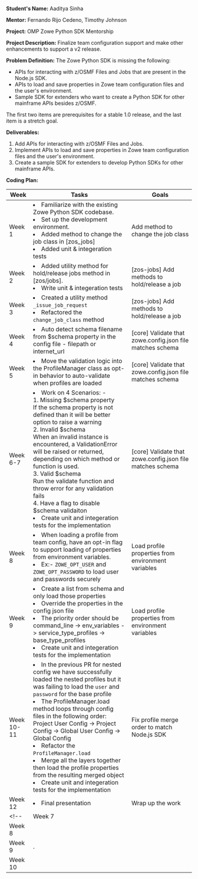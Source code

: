 **Student's Name:** Aaditya Sinha

**Mentor:** Fernando Rijo Cedeno, Timothy Johnson

**Project:** OMP Zowe Python SDK Mentorship

**Project Description:** Finalize team configuration support and make other enhancements to support a v2 release.

**Problem Definition:** The Zowe Python SDK is missing the following:
- APIs for interacting with z/OSMF Files and Jobs that are present in the Node.js SDK.
- APIs to load and save properties in Zowe team configuration files and the user's environment.
- Sample SDK for extenders who want to create a Python SDK for other mainframe APIs besides z/OSMF.

The first two items are prerequisites for a stable 1.0 release, and the last item is a stretch goal.

**Deliverables:**
1. Add APIs for interacting with z/OSMF Files and Jobs.
2. Implement APIs to load and save properties in Zowe team configuration files and the user's environment.
3. Create a sample SDK for extenders to develop Python SDKs for other mainframe APIs.

**Coding Plan:**

| Week | Tasks | Goals |
|------|-------|-------|
| Week 1 | <li> Familiarize with the existing Zowe Python SDK codebase.<li> Set up the development environment.<li> Added method to change the job class in [zos_jobs] <li> Added unit & integeration tests  | Add method to change the job class |
| Week 2 | <li> Added utility method for hold/release jobs method in [zos/jobs].<li> Write unit & integeration tests | [zos-jobs] Add methods to hold/release a job |
| Week 3 | <li> Created a utility method `_issue_job_request` <li> Refactored the `change_job_class` method | [zos-jobs] Add methods to hold/release a job |
| Week 4 | <li> Auto detect schema filename from $schema property in the config file - filepath or internet_url | [core] Validate that zowe.config.json file matches schema |
| Week 5 | <li> Move the validation logic into the ProfileManager class as opt-in behavior to auto-validate when profiles are loaded | [core] Validate that zowe.config.json file matches schema |
| Week 6-7 | <li> Work on 4 Scenarios: - <br> 1. Missing $schema property <br> If the schema property is not defined than it will be better option to raise a warning <br> 2. Invalid $schema <br> When an invalid instance is encountered, a ValidationError will be raised or returned, depending on which method or function is used. <br> 3. Valid $schema <br> Run the validate function and throw error for any validation fails <br> 4. Have a flag to disable $schema validaiton <li> Create unit and integeration tests for the implementation | [core] Validate that zowe.config.json file matches schema |
| Week 8 | <li> When loading a profile from team config, have an opt-in flag to support loading of properties from environment variables. <li> Ex:- `ZOWE_OPT_USER` and `ZOWE_OPT_PASSWORD` to load user and passwords securely | Load profile properties from environment variables |
| Week 9 | <li> Create a list from schema and only load those properties <li> Override the properties in the config json file <li> The priority order should be command_line -> env_variables -> service_type_profiles -> base_type_profiles <li> Create unit and integeration tests for the implementation | Load profile properties from environment variables |
| Week 10-11 | <li> In the previous PR for nested config we have successfully loaded the nested profiles but it was failing to load the `user` and `password` for the base profile <li> The ProfileManager.load method loops through config files in the following order: <br> Project User Config -> Project Config -> Global User Config  -> Global Config <li> Refactor the `ProfileManager.load` <li> Merge all the layers together then load the profile properties from the resulting merged object <li> Create unit and integeration tests for the implementation | Fix profile merge order to match Node.js SDK |
| Week 12 | <li> Final presentation | Wrap up the work |
<!--| Week 7 | | |
| Week 8 |||
| Week 9 | . | |
| Week 10 |  ||--!>
